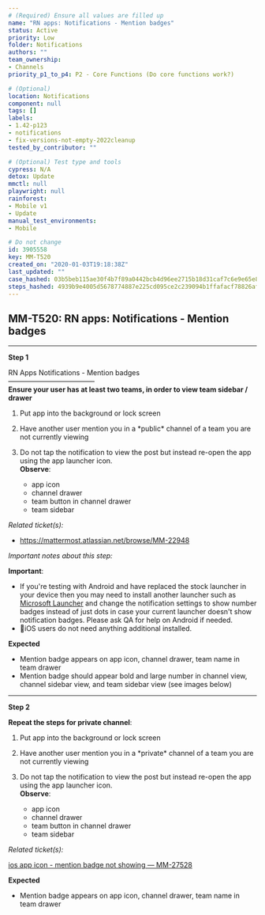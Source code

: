 ```yaml
---
# (Required) Ensure all values are filled up
name: "RN apps: Notifications - Mention badges"
status: Active
priority: Low
folder: Notifications
authors: ""
team_ownership:
- Channels
priority_p1_to_p4: P2 - Core Functions (Do core functions work?)

# (Optional)
location: Notifications
component: null
tags: []
labels:
- 1.42-p123
- notifications
- fix-versions-not-empty-2022cleanup
tested_by_contributor: ""

# (Optional) Test type and tools
cypress: N/A
detox: Update
mmctl: null
playwright: null
rainforest:
- Mobile v1
- Update
manual_test_environments:
- Mobile

# Do not change
id: 3905558
key: MM-T520
created_on: "2020-01-03T19:18:38Z"
last_updated: ""
case_hashed: 03b5beb115ae30f4b7f89a0442bcb4d96ee2715b18d31caf7c6e9e65e800aa46355bc486107e6f08d66fa3171c8c41c4
steps_hashed: 4939b9e4005d5678774887e225cd095ce2c239094b1ffafacf78826af6e5a4e672b62233c97c1d279624140303cd9354
---
```


<!-- (Auto-generated) Based on frontmatter's "key" and "name" -->

## MM-T520: RN apps: Notifications - Mention badges

---

**Step 1**

RN Apps Notifications - Mention badges\
–––––––––––––––––––––––––\
**Ensure your user has at least two teams, in order to view team sidebar / drawer**

1. Put app into the background or lock screen

2. Have another user mention you in a \*public\* channel of a team you are not currently viewing

3. Do not tap the notification to view the post but instead re-open the app using the app launcher icon.\
   **Observe**:

   - app icon
   - channel drawer
   - team button in channel drawer
   - team sidebar

_Related ticket(s):_

- <https://mattermost.atlassian.net/browse/MM-22948>

_Important notes about this step:_

**Important**:

- If you're testing with Android and have replaced the stock launcher in your device then you may need to install another launcher such as [Microsoft Launcher](https://play.google.com/store/apps/details?id=com.microsoft.launcher&hl=en_US) and change the notification settings to show number badges instead of just dots in case your current launcher doesn't show notification badges. Please ask QA for help on Android if needed.
- iOS users do not need anything additional installed.

**Expected**

- Mention badge appears on app icon, channel drawer, team name in team drawer
- Mention badge should appear bold and large number in channel view, channel sidebar view, and team sidebar view (see images below)

---

**Step 2**

**Repeat the steps for private channel**:

1. Put app into the background or lock screen

2. Have another user mention you in a \*private\* channel of a team you are not currently viewing

3. Do not tap the notification to view the post but instead re-open the app using the app launcher icon.\
   **Observe**:

   - app icon
   - channel drawer
   - team button in channel drawer
   - team sidebar

_Related ticket(s):_

[ios app icon - mention badge not showing — MM-27528](https://mattermost.atlassian.net/browse/MM-27528)

**Expected**

- Mention badge appears on app icon, channel drawer, team name in team drawer

